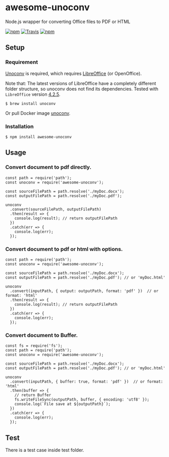 # awesome-unoconv

Node.js wrapper for converting Office files to PDF or HTML

[![npm](https://img.shields.io/npm/v/awesome-unoconv.svg?style=flat-square)](http://www.npmjs.com/package/awesome-unoconv)
[![Travis](https://img.shields.io/travis/zxhaaa6/awesome-unoconv.svg?style=flat-square)](https://travis-ci.org/zxhaaa6/awesome-unoconv)
[![npm](https://img.shields.io/npm/l/awesome-unoconv.svg?style=flat-square)](https://github.com/zxhaaa6/awesome-unoconv/blob/master/LICENSE)

## Setup

### Requirement

[Unoconv](http://dag.wieers.com/home-made/unoconv/) is required, which requires [LibreOffice](http://www.libreoffice.org/) (or OpenOffice).

Note that: The latest versions of LibreOffice have a completely different folder structure, so unoconv does not find its dependencies. Tested with `LibreOffice` version [4.2.5](https://downloadarchive.documentfoundation.org/libreoffice/old/4.2.5.2/mac/x86_64/LibreOffice_4.2.5.2_MacOS_x86-64.dmg).

```
$ brew install unoconv
```

Or pull Docker image [unoconv](https://github.com/zxhaaa6/unoconv).

### Installation

```
$ npm install awesome-unoconv
```

## Usage

### Convert document to pdf directly.

```
const path = require('path');
const unoconv = require('awesome-unoconv');

const sourceFilePath = path.resolve('./myDoc.docx');
const outputFilePath = path.resolve('./myDoc.pdf');

unoconv
  .convert(sourceFilePath, outputFilePath)
  .then(result => {
    console.log(result); // return outputFilePath
  })
  .catch(err => {
    console.log(err);
  });
```

### Convert document to pdf or html with options.

```
const path = require('path');
const unoconv = require('awesome-unoconv');

const sourceFilePath = path.resolve('./myDoc.docx');
const outputFilePath = path.resolve('./myDoc.pdf'); // or 'myDoc.html'

unoconv
  .convert(inputPath, { output: outputPath, format: 'pdf' })  // or format: 'html'
  .then(result => {
    console.log(result); // return outputFilePath
  })
  .catch(err => {
    console.log(err);
  });
```

### Convert document to Buffer.

```
const fs = require('fs');
const path = require('path');
const unoconv = require('awesome-unoconv');

const sourceFilePath = path.resolve('./myDoc.docx');
const outputFilePath = path.resolve('./myDoc.pdf'); // or 'myDoc.html'

unoconv
  .convert(inputPath, { buffer: true, format: 'pdf' })  // or format: 'html'
  .then(buffer => {
    // return Buffer
    fs.writeFileSync(outputPath, buffer, { encoding: 'utf8' });
    console.log(`File save at ${outputPath}`);
  })
  .catch(err => {
    console.log(err);
  });
```

## Test
There is a test case inside test folder.
